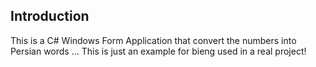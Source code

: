 ## Introduction
This is a C# Windows Form Application that convert the numbers into Persian words 
...
This is just an example for bieng used in a real project!

